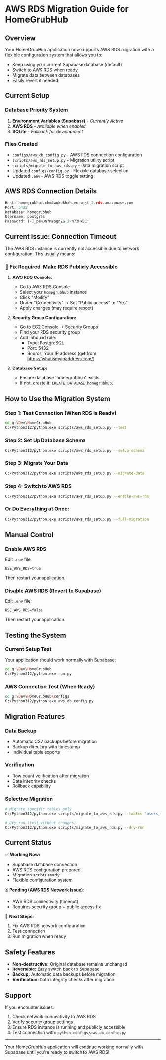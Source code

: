 # AWS RDS Migration Guide for HomeGrubHub

## Overview

Your HomeGrubHub application now supports AWS RDS migration with a flexible configuration system that allows you to:
- Keep using your current Supabase database (default)
- Switch to AWS RDS when ready
- Migrate data between databases
- Easily revert if needed

## Current Setup

### Database Priority System
1. **Environment Variables (Supabase)** - *Currently Active*
2. **AWS RDS** - *Available when enabled*
3. **SQLite** - *Fallback for development*

### Files Created
- `configs/aws_db_config.py` - AWS RDS connection configuration
- `scripts/aws_rds_setup.py` - Migration utility script
- `scripts/migrate_to_aws_rds.py` - Data migration script
- Updated `configs/config.py` - Flexible database selection
- Updated `.env` - AWS RDS toggle setting

## AWS RDS Connection Details

```python
Host: homegrubhub.chm4wokokhxh.eu-west-2.rds.amazonaws.com
Port: 5432
Database: homegrubhub
Username: postgres
Password: )-]_peMDn?MY$gnZG.2<n73Hx5C:
```

## Current Issue: Connection Timeout

The AWS RDS instance is currently not accessible due to network configuration. This usually means:

### 🔧 Fix Required: Make RDS Publicly Accessible

1. **AWS RDS Console:**
   - Go to AWS RDS Console
   - Select your `homegrubhub` instance
   - Click "Modify"
   - Under "Connectivity" → Set "Public access" to "Yes"
   - Apply changes (may require reboot)

2. **Security Group Configuration:**
   - Go to EC2 Console → Security Groups
   - Find your RDS security group
   - Add inbound rule:
     - Type: PostgreSQL
     - Port: 5432
     - Source: Your IP address (get from https://whatismyipaddress.com/)

3. **Database Setup:**
   - Ensure database 'homegrubhub' exists
   - If not, create it: `CREATE DATABASE homegrubhub;`

## How to Use the Migration System

### Step 1: Test Connection (When RDS is Ready)
```bash
cd g:\Dev\HomeGrubHub
C:/Python312/python.exe scripts/aws_rds_setup.py --test
```

### Step 2: Set Up Database Schema
```bash
C:/Python312/python.exe scripts/aws_rds_setup.py --setup-schema
```

### Step 3: Migrate Your Data
```bash
C:/Python312/python.exe scripts/aws_rds_setup.py --migrate-data
```

### Step 4: Switch to AWS RDS
```bash
C:/Python312/python.exe scripts/aws_rds_setup.py --enable-aws-rds
```

### Or Do Everything at Once:
```bash
C:/Python312/python.exe scripts/aws_rds_setup.py --full-migration
```

## Manual Control

### Enable AWS RDS
Edit `.env` file:
```
USE_AWS_RDS=true
```
Then restart your application.

### Disable AWS RDS (Revert to Supabase)
Edit `.env` file:
```
USE_AWS_RDS=false
```
Then restart your application.

## Testing the System

### Current Setup Test
Your application should work normally with Supabase:
```bash
cd g:\Dev\HomeGrubHub
C:/Python312/python.exe run.py
```

### AWS Connection Test (When Ready)
```bash
cd g:\Dev\HomeGrubHub\configs
C:/Python312/python.exe aws_db_config.py
```

## Migration Features

### Data Backup
- Automatic CSV backups before migration
- Backup directory with timestamp
- Individual table exports

### Verification
- Row count verification after migration
- Data integrity checks
- Rollback capability

### Selective Migration
```bash
# Migrate specific tables only
C:/Python312/python.exe scripts/migrate_to_aws_rds.py --tables "users,recipes,meals"

# Dry run (test without changes)
C:/Python312/python.exe scripts/migrate_to_aws_rds.py --dry-run
```

## Current Status

✅ **Working Now:**
- Supabase database connection
- AWS RDS configuration prepared
- Migration scripts ready
- Flexible configuration system

⏳ **Pending (AWS RDS Network Issue):**
- AWS RDS connectivity (timeout)
- Requires security group + public access fix

🎯 **Next Steps:**
1. Fix AWS RDS network configuration
2. Test connection
3. Run migration when ready

## Safety Features

- **Non-destructive:** Original database remains unchanged
- **Reversible:** Easy switch back to Supabase
- **Backup:** Automatic data backups before migration
- **Verification:** Data integrity checks after migration

## Support

If you encounter issues:
1. Check network connectivity to AWS RDS
2. Verify security group settings
3. Ensure RDS instance is running and publicly accessible
4. Test connection with: `python configs/aws_db_config.py`

---

Your HomeGrubHub application will continue working normally with Supabase until you're ready to switch to AWS RDS!

